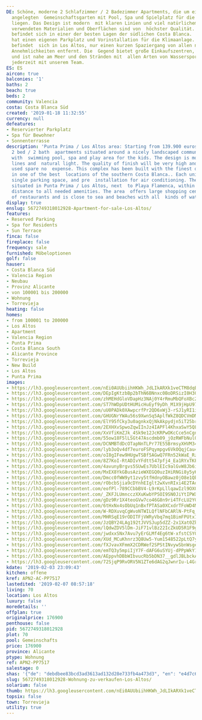 ```yaml
---
DE: Schöne, moderne 2 Schlafzimmer / 2 Badezimmer Apartments, die um einen wunderschön
  angelegten  Gemeinschaftsgarten mit Pool, Spa und Spielplatz für die Kinder herum
  liegen. Das Design ist modern  mit klaren Linien und viel natürlichem Licht. Die
  verwendeten Materialien und Oberflächen sind von  höchster Qualität. Dieser Komplex
  befindet sich in einer der besten Lagen der südlichen Costa Blanca.  Jedes Haus
  hat einen eigenen Parkplatz und Vorinstallation für die Klimaanlage. Das Projekt
  befindet  sich in Los Altos, nur einen kurzen Spaziergang von allen notwendigen
  Annehmlichkeiten entfernt. Die  Gegend bietet große Einkaufszentren, viele Restaurants
  und ist nahe am Meer und den Stränden mit  allen Arten von Wassersport. Termine
  jederzeit mit unserem Team.
ES: ES
aircon: true
balconies: '1'
baths: 2
beach: true
beds: 2
community: Valencia
costa: Costa Blanca Süd
created: '2019-01-18 11:32:55'
currency: null
defeatures:
- Reservierter Parkplatz
- Spa für Bewohner
- Sonnenterrasse
description: 'Punta Prima / Los Altos area: Starting from 139.900 euros: nice modern
  2 bed / 2 bath  apartments situated around a nicely landscaped communal garden area
  with  swimming pool, spa and play area for the kids. The design is modern with clean
  lines and  natural light. The quality of finish will be very high and the materials
  used spare no  expense. This complex has been built with the finest quality materials
  in one of the best  locations of the southern Costa Blanca.. Each unit include a
  single parking space, and pre  installation for air conditioning. The project is
  situated in Punta Prima / Los Altos, next  to Playa Flamenca, within a short walking
  distance to all needed amenities. The area  offers large shopping centres, lots
  of restaurants and is close to sea and beaches with all  kinds of watersports.'
display: true
enslug: 5672749318012928-Apartment-for-sale-Los-Altos/
features:
- Reserved Parking
- Spa for Residents
- Sun Terrace
finca: false
fireplace: false
frequency: sale
furnished: Möbeloptionen
golf: false
hauser:
- Costa Blanca Süd
- Valencia Region
- Neubau
- Provinz Alicante
- von 100001 bis 200000
- Wohnung
- Torrevieja
heating: false
homes:
- from 100001 to 200000
- Los Altos
- Apartment
- Valencia Region
- Punta Prima
- Costa Blanca South
- Alicante Province
- Torrevieja
- New Build
- Los Altos
- Punta Prima
images:
- https://lh3.googleusercontent.com/nEi0AUUbiihHKWh_JdLIkARXk1veCTM8dqBOGg9vBcy2jPGTeUI7EkOR5Vmyb_7qX3MbJLU2lkrglMaah5x8=w640-rj-e30-l100
- https://lh3.googleusercontent.com/DEpIgKtzbBp2bThN6BNnxc0BoDRSizI0H30A8hGQuNcvh0amuXMKcnds7SBTS31AWHFZUpKYCJJh3nbrUd_f=w640-rj-e30-l100
- https://lh3.googleusercontent.com/zhMEHdGloVDapHz3NAj0Y4rRmuMbQFoXBc2CWoL7owUZB056xWhtl8FqWx0nleZoKV6iVApR1LA7i3OKVwoN=w640-rj-e30-l100
- https://lh3.googleusercontent.com/ST7hWDpUDtHUMicHuEyf9yDh_M1X9jHpU9726p10QLYCeRwftc015WBIxu8jG5tvadbWYs_mZx9Vx2DPknYH=w640-rj-e30-l100
- https://lh3.googleusercontent.com/uU0PADk0XAwpcrfPr2QD6xWj3-rSJ1yRI1iDET6pzJXo1j-oVRBQXJt5AyoX0qFwbLDf2Ah_cNT-0HXeS72k=w640-rj-e30-l100
- https://lh3.googleusercontent.com/GHUGNrYWAu56s9XwnSq5AplfWkZ8QDCVmDMijlRyFU-x-6X2TlmBxH2N_0DBQmSglWJxxdSDgGvfzjR3Qjhw=w640-rj-e30-l100
- https://lh3.googleusercontent.com/ElY95fCky3u0agnkxQjNkAkpydjn5iT25brZaCa7VSslk6OaaczKCHmfwY8gW6Av4FrRK8QBZ5PwCwaupmscpA=w640-rj-e30-l100
- https://lh3.googleusercontent.com/2EXHXvSpwoZqwIInJz4IAPFl4KhxaSwY5QL1dUD0ggVizrxcmThnxLSkAcUQDnMRXQBTb4ZkMi2uIcWiJFv1=w640-rj-e30-l100
- https://lh3.googleusercontent.com/XxVfiKmZJk_4Sk9e12JcKRPwOKcCce5nCgnK6PZVculE5_6PqyJ9njmrLj6BrNVbzNHipX5ABNtdi-iR6To=w640-rj-e30-l100
- https://lh3.googleusercontent.com/55ow18F5lLSGt47Ascdmb09_jOzRWFbNulQGwcEWt70n2Mn5d2hbOXomok0LBtQKQpoDQELJcXe88pRSzxk=w640-rj-e30-l100
- https://lh3.googleusercontent.com/DCNMBTdDcOTapNnTLPr77E55BrmsyXHVM34ILao9wovuewX4IDw089_QFclB3AwCfjiFgFnWjEMbs6CHvrhH=w640-rj-e30-l100
- https://lh3.googleusercontent.com/lyb3oQv4df7euroFSPqympgv6VkOQqjCau4PbKHYvIOYqKqYQZaU58xU2SzFwzenhoTGauaoGdzR43elBTM_=w640-rj-e30-l100
- https://lh3.googleusercontent.com/oI8gIFew9HUgwTSBf5AGwQ7FRn52kWaE_RzQGSRQu7VN6ZVxZFbq17zc3ftO7qOz1jw23DCKhr9cFMQ3psI5=w640-rj-e30-l100
- https://lh3.googleusercontent.com/8Z7KoI-RtADIvYFdtt547pfj4_Ea1RYxTKFjdn1C97BPVbZICycTaWGVOcqs9jhP-OCx6T26OkZUKd8ST5eQkw=w640-rj-e30-l100
- https://lh3.googleusercontent.com/4avunyBrgvs5SUwEs7UblEIc9alGvW8Jb6iTxNFpYrC44Zisd7Z_-MqmMzF_MxoZD_PVvsJGz-yclhZlW0iZ=w640-rj-e30-l100
- https://lh3.googleusercontent.com/MxEX8YkGBusAzieWXEGQ0uzIHiRNGi8y5yKjLYbGLL47bfGsvjgd57ZIlMNuHhJ9y2z52cdiyn3u7lB7Vj9SfQ=w640-rj-e30-l100
- https://lh3.googleusercontent.com/Dmcc0fWW9yt1zvy5tfHdnyOBawz0jO8e1Qb62GAb7UHuAmb84ozgBHOE7KKYZ_a4c_du4JJNCMd1KgJNdsOT=w640-rj-e30-l100
- https://lh3.googleusercontent.com/rObcbSjia9cDYnhEIglt2wXvnRIxi4E2TAqnl56RM1oSUdB3SS558JSRqxRVsJLfRe7_sqgcvNvv8_MLyptl=w640-rj-e30-l100
- https://lh3.googleusercontent.com/eofPl-789CCbbBV4-L9rKpLllqawIzl9OXQ7o4Gwfj5Dhh2x1GFgwkf1rbywRi8rZzYkZgV3G2rg3juyIsdA=w640-rj-e30-l100
- https://lh3.googleusercontent.com/_ZKFJLUmncczXXuKwbYPSOI9SN0JiYtIPWXJWOeaXXJlHoCdPg8NfkXTeepTIhkdkSyPChSDOPqDw-vW1tBm=w640-rj-e30-l100
- https://lh3.googleusercontent.com/gDz9Rr1X4teoGVw7co46G8n9ri4TFcLU2YGQEnugeMf8CzJh7LdXeJxdL0h439qe_-YLOCL8Fl3K2bbGLOo=w640-rj-e30-l100
- https://lh3.googleusercontent.com/6tHxNx4sObUq1nBxfPTASa0XCxdrTFoWD4MnslpcaZ6RBbtO8hPW3EPhsn-orEVkxRU44uB0E8U-cAVMFiG6=w640-rj-e30-l100
- https://lh3.googleusercontent.com/W-RDXuvqCgWvoNTWILQflNFbCARlN-PtFq_EdgLRvlMT2eS1ZJOYbQ0eW131D-uy3np7IhckQUwAYD1LcpCk=w640-rj-e30-l100
- https://lh3.googleusercontent.com/MHRSqE19rODITFjVWRyVbq7mq1BimFPUtx1EzEGMyoQAqAVotplT2xv89Ku9q0eobGcpqpoBwaizYXu-4P3btg=w640-rj-e30-l100
- https://lh3.googleusercontent.com/JzQBY24LAg192tJVVSJup5dZZ-2x1Xat0Zkm4Dm28YqhEfTsrJOi2XHpoRphcQ1CPZcKZGtLjnvbpbxvD3sAFA=w640-rj-e30-l100
- https://lh3.googleusercontent.com/lQdwZDV5lDm-JiF71vlBz22IcZkUD5R1F9g0BvxaOMYdJEfKQd8oL78Qa0MrUPqlmXp7qVdx5AmWvxj7NEjQtA=w640-rj-e30-l100
- https://lh3.googleusercontent.com/jwdxxSNx7Avu7yErGLMf4Eg6tW-xfstCSY0uZfP_kkxpEDQS32BjAhTzFo4h7nQdVMqUyQdl8F99b_mPk7Bm=w640-rj-e30-l100
- https://lh3.googleusercontent.com/XUd_MCuKhnrz3Q8Uw5-Yum1548522pLtQ7y7sp7P0TSu7UnbQsO6tyNuQASAZTCHnBv42CTWy4dzfxMLEzng=w640-rj-e30-l100
- https://lh3.googleusercontent.com/fXJvavXFmmX2CDRWef2SPStINvywSbnWsgedo8J7XbrbS-yfqMRjg5WKNQhYuFi7GuvirKl0Fjyf6DpXaET6=w640-rj-e30-l100
- https://lh3.googleusercontent.com/emTQ3y5mpiIjY7F-dAFG6uSYUj-dPPpWkY1jKmRxlddubI7Q8fyNOtvU3C81xOM8j0ov7A7dDCx13mt95zSEXw=w640-rj-e30-l100
- https://lh3.googleusercontent.com/AEppvhDBbWIbvucRb5bDN37__gdlJBLbckAiCErVT1gZ9KPAwuuK-7_E1snXwkUAALrNmg3EdZpeuB323Y5aGA=w640-rj-e30-l100
- https://lh3.googleusercontent.com/72SjqP9RvORV5N1ZTe6dAG2qJwnrIu-L4GrTFmckyytaDtxFGq5732Nz1y1-czz2Hlj3qwzI0_YRZzV99rko=w640-rj-e30-l100
kdate: '2019-02-03 23:09:43'
kitchen: offene
kref: APN2-AC-PP7517
lastedited: '2019-02-07 08:57:18'
living: 70
location: Los Altos
luxury: false
moredetails: ''
offplan: true
originalprice: 176900
penthouse: false
pid: 5672749318012928
plot: 70
pool: Gemeinschafts
price: 176900
province: Alicante
ptype: Wohnung
ref: APN2-PP7517
salestage: 0
shas: '{"de": "debdbee83bcd3ad3613ad132d28e733fb4a473d3", "en": "e4d7c61e750af9993eb2cc3663ee2fa7e033aa10"}'
slug: 5672749318012928-Wohnung-zu-verkaufen-Los-Altos/
solarium: false
thumb: https://lh3.googleusercontent.com/nEi0AUUbiihHKWh_JdLIkARXk1veCTM8dqBOGg9vBcy2jPGTeUI7EkOR5Vmyb_7qX3MbJLU2lkrglMaah5x8=w400-h240-n-rj-e30-l100
topsix: false
town: Torrevieja
utility: true
---
```


